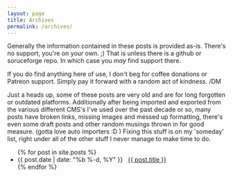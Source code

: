 ```yaml
---
layout: page
title: Archives
permalink: /archives/
---
```

Generally the information contained in these posts is provided as-is. There's no support, you're on your own. ;) That is  unless there is a github or soruceforge repo. In which case you _may_ find support there.  

If you do find anything here of use, I don't beg for coffee donations or Patreon support.  Simply pay it forward with a random act of kindness. /DM  

Just a heads up, some of these posts are very old and are for long forgotten or outdated platforms. Additionally after being imported and exported from the various different CMS's I've used over the past decade or so, many posts have broken links, missing images and messed up formatting, there's even some draft posts and other random musings thrown in for good measure. (gotta love auto importers :D ) Fixing this stuff is on my 'someday' list, right under all of the other stuff I never manage to make time to do.  

<ul class="posts">
  {% for post in site.posts %}
    <li>
      <span class="post-date">{{ post.date | date: "%b %-d, %Y" }}</span>&nbsp;&nbsp;
      <a href="{{ post.url | relative_url }}">{{ post.title }}</a>
    </li>
  {% endfor %}
</ul>
